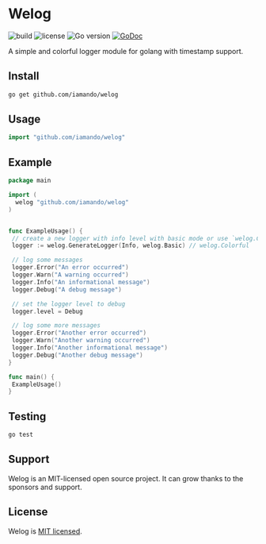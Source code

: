 # Welog

![build](https://github.com/iamando/welog/workflows/build/badge.svg)
![license](https://img.shields.io/github/license/iamando/welog?color=success)
![Go version](https://img.shields.io/github/go-mod/go-version/iamando/welog)
[![GoDoc](https://godoc.org/github.com/iamando/welog?status.svg)](https://godoc.org/github.com/iamando/welog)

A simple and colorful logger module for golang with timestamp support.

## Install

```bash
go get github.com/iamando/welog
```

## Usage

```go
import "github.com/iamando/welog"
```

## Example

```go
package main

import (
  welog "github.com/iamando/welog"
)


func ExampleUsage() {
 // create a new logger with info level with basic mode or use `welog.Colorful` to use colorful mode
 logger := welog.GenerateLogger(Info, welog.Basic) // welog.Colorful

 // log some messages
 logger.Error("An error occurred")
 logger.Warn("A warning occurred")
 logger.Info("An informational message")
 logger.Debug("A debug message")

 // set the logger level to debug
 logger.level = Debug

 // log some more messages
 logger.Error("Another error occurred")
 logger.Warn("Another warning occurred")
 logger.Info("Another informational message")
 logger.Debug("Another debug message")
}

func main() {
 ExampleUsage()
}
```

## Testing

```bash
go test
```

## Support

Welog is an MIT-licensed open source project. It can grow thanks to the sponsors and support.

## License

Welog is [MIT licensed](LICENSE).
